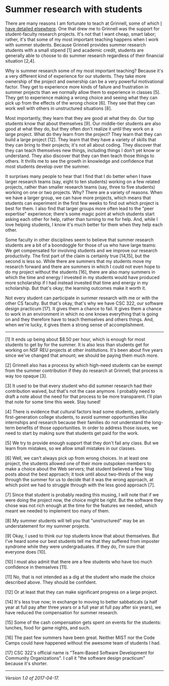Summer research with students
=============================

There are many reasons I am fortunate to teach at Grinnell, some
of which [I have detailed elsewhere](teaching-cs-at-grinnell).  One that
drew me to Grinnell was the support for student-faculty research projects.
It's not that I want cheap, smart labor; rather, it's that some
of my most important teaching happens when I work with summer students.
Because Grinnell provides summer research students with a small stipend
[1] and academic credit, students are generally able to choose to do
summer research regardless of their financial situation [2,4].

Why is summer research some of my most important teaching?  Because it's
a very different kind of experience for our students.  They take more
ownership of the project and ownership can be a very powerful motivational
factor.  They get to experience more kinds of failure and frustration
in summer projects than we normally allow them to experience in classes
[5].  They get to experience making a wrong choice and seeing what they
can pick up from the effects of the wrong choice [6].  They see that
they can work well with others in unstructured situations [8].

Most importantly, they learn that they are good at what they do.  Our top
students know that about themselves [9].  Our middle-tier students
are also good at what they do, but they often don't realize it until
they work on a large project.  What do they learn from the project?
They learn that they can build a large project [12].  They learn that
they have a variety of skills that they can bring to their projects;
it's not all about coding.  They discover that they can teach themselves
new things, including things I don't yet know or understand.  They also
discover that they can then teach those things to others.  It thrills me
to see the growth in knowledge and confidence that most students develop
over the summer.

It surprises many people to hear that I find that I do better when I
have larger research teams (say, eight to ten students) working on a few
related projects, rather than smaller research teams (say, three to five
students) working on one or two projects.  Why?  There are a variety
of reasons.  When we have a larger group, we can have more projects,
which means that students can experiment in the first few weeks to find
out which project is best for them.  I also find that larger groups more
often lead to the "peer expertise" experience; there's some magic
point at which students start asking each other for help, rather than
turning to me for help.  And, while I love helping students, I know it's
much better for them when they help each other.

Some faculty in other disciplines seem to believe that summer research
students are a bit of a boondoggle for those of us who have large teams:
We get compensated for involving students and we improve our research
productivity.  The first part of the claim is certainly true [14,15], but
the second is less so.  While there are summers that my students move
my research forward and there are summers in which I could not even hope
to do my project without the students [16], there are also many summers
in which the time and energy I invested in my students would have produced
more scholarship if I had instead invested that time and energy in
my scholarship.  But that's okay; the learning outcomes make it worth it.

Not every student can participate in summer research with me or with
the other CS faculty.  But that's okay, that's why we have CSC 322, our
software design practicum [17].  It gives them a chance to fail.  It gives them
a chance to work in an environment in which no one knows everything that
is going on and they therefore have to teach themselves and others things.
And, when we're lucky, it gives them a strong sense of accomplishment.

---

[1] It ends up being about $8.50 per hour, which is enough for most
students to get by for the summer.  It is also less than students get for
working on NSF REU projects at other institutions.  It's been about five
years since we've changed that amount; we should be paying them much more.

[2] Grinnell also has a process by which high-need students can be
exempt from the summer contribution if they do research at Grinnell;
that process is way too opaque [3].

[3] It used to be that every student who did summer research had their
contribution waived, but that's not the case anymore.  I probably need
to draft a note about the need for that process to be more transparent.
I'll plan that note for some time this week.  Stay tuned!

[4] There is evidence that cultural factors lead some students,
particularly first-generation college students, to avoid summer
opportunities like internships and research because their families do not
understand the long-term benefits of those opportunities.  In order to
address those issues, we need to start by making sure that students get
paid for the work.

[5] We try to provide enough support that they don't fail any class.
But we learn from mistakes, so we allow small mistakes in our classes.

[6] Well, we can't always pick up from wrong choices.  In at least one
project, the students allowed one of their more outspoken members to
make a choice about the Web servers; that student believed a few 'blog
posts about the best approach; it took until about two-thirds of the way
through the summer for us to decide that it was the wrong approach,
at which point we had to struggle through with the less good approach [7].

[7] Since that student is probably reading this musing, I will note that
if we were doing the project now, the choice might be right.  But the
software they chose was not rich enough at the time for the features we 
needed, which meant we needed to implement too many of them.

[8] My summer students will tell you that "unstructured" may be an
understatement for my summer projects.

[9] Okay, I used to think our top students know that about themselves.  But
I've heard some our best students tell me that they suffered from imposter
syndrome while they were undergraduates.  If they do, I'm sure that 
everyone does [10].

[10] I must also admit that there are a few students who have too much
confidence in themselves [11].

[11] No, that is not intended as a dig at the student who made the
choice described above.  They should be confident.

[12] Or at least that they can make significant progress on a large
project.

[14] It's less true now; in exchange to moving to better sabbaticals 
(a half year at full pay after three years or a full year at full pay
after six  years), we have reduced the compensation for summer research.

[15] Some of the cash compensation gets spent on events for the students:
lunches, food for game nights, and such.

[16] The past few summers have been great.  Neither MIST nor the Code
Camps could have happened without the awesome team of students I had.

[17] CSC 322's official name is "Team-Based Software Development
for Community Organizations".  I call it "the software design
practicum" because it's shorter.

---

*Version 1.0 of 2017-04-17.*
